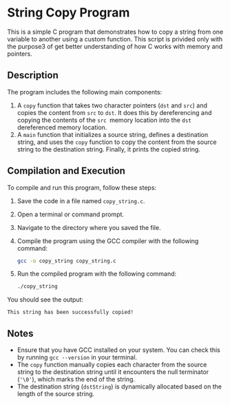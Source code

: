 
# String Copy Program

This is a simple C program that demonstrates how to copy a string from one variable to another using a custom function. 
This script is privided only with the purpose3 of get better understanding of how C works with memory and pointers.

## Description

The program includes the following main components:

1. A `copy` function that takes two character pointers (`dst` and `src`) and copies the content from `src` to `dst`. It does this by dereferencing and copying the contents of the `src `memory location into the  `dst `dereferenced memory location.
2. A `main` function that initializes a source string, defines a destination string, and uses the `copy` function to copy the content from the source string to the destination string. Finally, it prints the copied string.

## Compilation and Execution

To compile and run this program, follow these steps:

1. Save the code in a file named `copy_string.c`.
2. Open a terminal or command prompt.
3. Navigate to the directory where you saved the file.
4. Compile the program using the GCC compiler with the following command:

   ```sh
   gcc -o copy_string copy_string.c
   ```
5. Run the compiled program with the following command:

   ```sh
   ./copy_string
   ```

You should see the output:

```
This string has been successfully copied!
```

## Notes

- Ensure that you have GCC installed on your system. You can check this by running `gcc --version` in your terminal.
- The `copy` function manually copies each character from the source string to the destination string until it encounters the null terminator (`'\0'`), which marks the end of the string.
- The destination string (`dstString`) is dynamically allocated based on the length of the source string.
